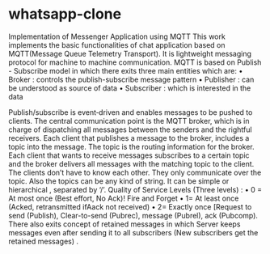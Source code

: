 # whatsapp-clone
Implementation of Messenger Application using MQTT
This work implements the basic functionalities of chat application based on MQTT(Message Queue Telemetry Transport).
It is lightweight messaging protocol for machine to machine communication.
MQTT is based on Publish - Subscribe model in which there exits three main entities which are:
• Broker : controls the publish-subscribe message pattern
• Publisher : can be understood as source of data
• Subscriber : which is interested in the data

 
Publish/subscribe is event‐driven and enables messages to be pushed to clients. The central communication point is the MQTT broker, which is in charge of dispatching all messages between the senders and the rightful receivers. Each client that publishes a message to the broker, includes a topic into the message. The topic is the routing information for the broker. Each client that wants to receive messages subscribes to a certain topic and the broker delivers all messages with the matching topic to the client. The clients don’t have to know each other. They only communicate over the topic.
Also the topics can be any kind of string. It can be simple or hierarchical , separated by ‘/’.
Quality of Service Levels (Three levels) :
• 0 = At most once (Best effort, No Ack)! Fire and Forget
• 1= At least once (Acked, retransmitted ifAack not received)
• 2= Exactly once [Request to send (Publish), Clear-to-send (Pubrec), message (Pubrel), ack (Pubcomp).
There also exits concept of retained messages in which Server keeps messages even after sending it to all subscribers (New subscribers get the retained messages) . 
